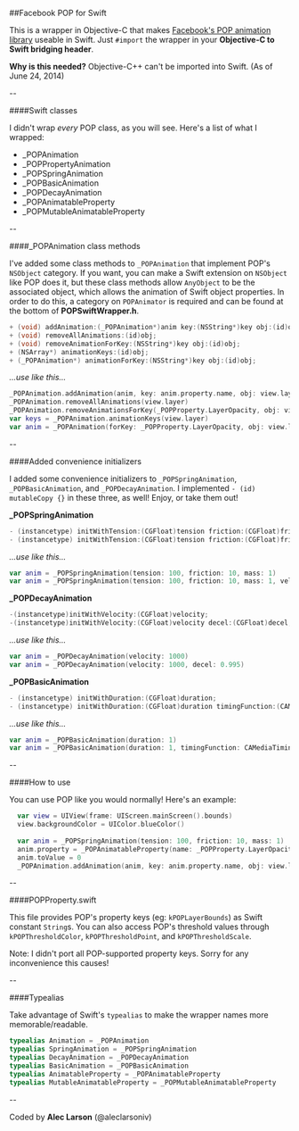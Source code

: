 ##Facebook POP for Swift

This is a wrapper in Objective-C that makes [Facebook's POP animation library](https://github.com/facebook/pop) useable in Swift. Just `#import` the wrapper in your **Objective-C to Swift bridging header**.

**Why is this needed?** Objective-C++ can't be imported into Swift. (As of June 24, 2014)

--

####Swift classes

I didn't wrap *every* POP class, as you will see. Here's a list of what I wrapped:

- _POPAnimation
- _POPPropertyAnimation
- _POPSpringAnimation
- _POPBasicAnimation
- _POPDecayAnimation
- _POPAnimatableProperty
- _POPMutableAnimatableProperty
 
--

####_POPAnimation class methods

I've added some class methods to `_POPAnimation` that implement POP's `NSObject` category. If you want, you can make a Swift extension on `NSObject` like POP does it, but these class methods allow `AnyObject` to be the associated object, which allows the animation of Swift object properties. In order to do this, a category on `POPAnimator` is required and can be found at the bottom of **POPSwiftWrapper.h**.

````Objective-C
+ (void) addAnimation:(_POPAnimation*)anim key:(NSString*)key obj:(id)obj;
+ (void) removeAllAnimations:(id)obj;
+ (void) removeAnimationForKey:(NSString*)key obj:(id)obj;
+ (NSArray*) animationKeys:(id)obj;
+ (_POPAnimation*) animationForKey:(NSString*)key obj:(id)obj;
````

*...use like this...*

````Swift
_POPAnimation.addAnimation(anim, key: anim.property.name, obj: view.layer)
_POPAnimation.removeAllAnimations(view.layer)
_POPAnimation.removeAnimationsForKey(_POPProperty.LayerOpacity, obj: view.layer)
var keys = _POPAnimation.animationKeys(view.layer)
var anim = _POPAnimation(forKey: _POPProperty.LayerOpacity, obj: view.layer)
````

--

####Added convenience initializers

I added some convenience initializers to `_POPSpringAnimation`, `_POPBasicAnimation`,  and `_POPDecayAnimation`. I implemented `- (id) mutableCopy {}` in these three, as well! Enjoy, or take them out!

**_POPSpringAnimation**

````Objective-C
- (instancetype) initWithTension:(CGFloat)tension friction:(CGFloat)friction mass:(CGFloat)mass;
- (instancetype) initWithTension:(CGFloat)tension friction:(CGFloat)friction mass:(CGFloat)mass velocity:(CGFloat)velocity;
````

*...use like this...*

````Swift
var anim = _POPSpringAnimation(tension: 100, friction: 10, mass: 1)
var anim = _POPSpringAnimation(tension: 100, friction: 10, mass: 1, velocity: 1000)
````

**_POPDecayAnimation**

````Objective-C
-(instancetype)initWithVelocity:(CGFloat)velocity;
-(instancetype)initWithVelocity:(CGFloat)velocity decel:(CGFloat)decel;
````

*...use like this...*

````Swift
var anim = _POPDecayAnimation(velocity: 1000)
var anim = _POPDecayAnimation(velocity: 1000, decel: 0.995)
````

**_POPBasicAnimation**

````Objective-C
- (instancetype) initWithDuration:(CGFloat)duration;
- (instancetype) initWithDuration:(CGFloat)duration timingFunction:(CAMediaTimingFunction*)timingFunction;
````

*...use like this...*

````Swift
var anim = _POPBasicAnimation(duration: 1)
var anim = _POPBasicAnimation(duration: 1, timingFunction: CAMediaTimingFunction(controlPoints: 0, 0, 1, 1))
````

--

####How to use

You can use POP like you would normally! Here's an example:

````Swift
  var view = UIView(frame: UIScreen.mainScreen().bounds)
  view.backgroundColor = UIColor.blueColor()
  
  var anim = _POPSpringAnimation(tension: 100, friction: 10, mass: 1)
  anim.property = _POPAnimatableProperty(name: _POPProperty.LayerOpacity.toRaw())
  anim.toValue = 0
  _POPAnimation.addAnimation(anim, key: anim.property.name, obj: view.layer)
````

--

####POPProperty.swift

This file provides POP's property keys (eg: `kPOPLayerBounds`) as Swift constant `String`s. You can also access POP's threshold values through `kPOPThresholdColor`, `kPOPThresholdPoint`, and `kPOPThresholdScale`.

Note: I didn't port all POP-supported property keys. Sorry for any inconvenience this causes!

--

####Typealias

Take advantage of Swift's `typealias` to make the wrapper names more memorable/readable.

````Swift
typealias Animation = _POPAnimation
typealias SpringAnimation = _POPSpringAnimation
typealias DecayAnimation = _POPDecayAnimation
typealias BasicAnimation = _POPBasicAnimation
typealias AnimatableProperty = _POPAnimatableProperty
typealias MutableAnimatableProperty = _POPMutableAnimatableProperty
````

--

Coded by **Alec Larson** (@aleclarsoniv)
